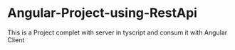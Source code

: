 # Angular-Project-using-RestApi
This is a Project complet with server in tyscript and consum it with Angular Client
